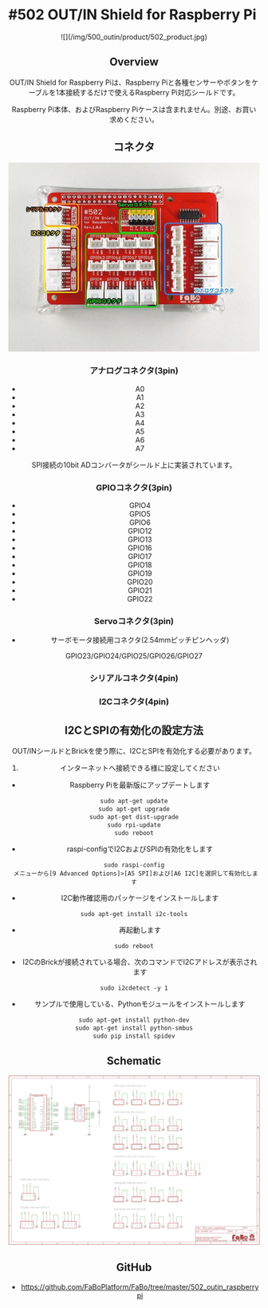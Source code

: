 # #502 OUT/IN Shield for Raspberry Pi

<center>![](/img/500_outin/product/502_product.jpg)
<!--COLORME-->

## Overview
OUT/IN Shield for Raspberry Piは、Raspberry Piと各種センサーやボタンをケーブルを1本接続するだけで使えるRaspberry Pi対応シールドです。

Raspberry Pi本体、およびRaspberry Piケースは含まれません。別途、お買い求めください。

## コネクタ
![](/img/500_outin/connect/502_connect.jpg)

### アナログコネクタ(3pin)
- A0
- A1
- A2
- A3
- A4
- A5
- A6
- A7

SPI接続の10bit ADコンバータがシールド上に実装されています。

### GPIOコネクタ(3pin)
- GPIO4
- GPIO5
- GPIO6
- GPIO12
- GPIO13
- GPIO16
- GPIO17
- GPIO18
- GPIO19
- GPIO20
- GPIO21
- GPIO22

### Servoコネクタ(3pin)
- サーボモータ接続用コネクタ(2.54mmピッチピンヘッダ)

GPIO23/GPIO24/GPIO25/GPIO26/GPIO27

### シリアルコネクタ(4pin)

### I2Cコネクタ(4pin)

## I2CとSPIの有効化の設定方法

OUT/INシールドとBrickを使う際に、I2CとSPIを有効化する必要があります。

1. インターネットへ接続できる様に設定してください
 
* Raspberry Piを最新版にアップデートします
```shell
sudo apt-get update
sudo apt-get upgrade
sudo apt-get dist-upgrade
sudo rpi-update
sudo reboot
```
* raspi-configでI2CおよびSPIの有効化をします
```shell
sudo raspi-config
 メニューから[9 Advanced Options]>[A5 SPI]および[A6 I2C]を選択して有効化します
```
* I2C動作確認用のパッケージをインストールします
```shell
sudo apt-get install i2c-tools
```
* 再起動します
```shell
sudo reboot
```
* I2CのBrickが接続されている場合、次のコマンドでI2Cアドレスが表示されます
```shell
sudo i2cdetect -y 1
```
* サンプルで使用している、Pythonモジュールをインストールします
```shell
sudo apt-get install python-dev
sudo apt-get install python-smbus
sudo pip install spidev
```

## Schematic
![](/img/500_outin/schematic/502_outin_raspberrypi.png)

## GitHub
- https://github.com/FaBoPlatform/FaBo/tree/master/502_outin_raspberrypi
